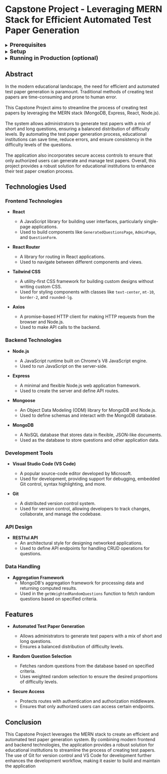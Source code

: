 # Capstone Project - Leveraging MERN Stack for Efficient Automated Test Paper Generation
<details>
<summary><b><font size="+1">Prerequisites</font></b></summary>

- Node.js (v14 or higher)
- npm or Yarn

</details>

<details>
<summary><b><font size="+1">Setup</font></b></summary>

1. Clone the repository:
  ```bash
  git clone https://github.com/CamruthaV/Capstone-Project.git
  ```

2. Install dependencies:
  - Frontend:
    ```bash
    cd frontend
    npm install
    ```
  - Backend:
    ```bash
    cd ../backend
    npm install
    ```

3. Set up environment variables:
  - Create a `.env` file in both `frontend` and `backend` folders (if required).

4. Run the servers:
  - Start backend server:
    ```bash
    cd backend
    npm start
    ```
  - Start frontend server:
    ```bash
    cd frontend
    npm start
    ```

5. Visit `http://localhost:3000` in your browser to view the app.

</details>

<details>
<summary><b><font size="+1">Running in Production (optional)</font></b></summary>

1. Build the frontend:
  ```bash
  cd frontend
  npm run build
  ```

2. Serve the production build with the backend (configured in `backend/server.js`).

</details>

## Abstract

In the modern educational landscape, the need for efficient and automated test paper generation is paramount. Traditional methods of creating test papers are time-consuming and prone to human error. <br><br>
This Capstone Project aims to streamline the process of creating test papers by leveraging the MERN stack (MongoDB, Express, React, Node.js). <br><br> The system allows administrators to generate test papers with a mix of short and long questions, ensuring a balanced distribution of difficulty levels. By automating the test paper generation process, educational institutions can save time, reduce errors, and ensure consistency in the difficulty levels of the questions.<br><br> The application also incorporates secure access controls to ensure that only authorized users can generate and manage test papers. Overall, this project provides a robust solution for educational institutions to enhance their test paper creation process.

## Technologies Used

### Frontend Technologies

- **React**
  - A JavaScript library for building user interfaces, particularly single-page applications.
  - Used to build components like `GeneratedQuestionsPage`, `AdminPage`, and `QuestionForm`.

- **React Router**
  - A library for routing in React applications.
  - Used to navigate between different components and views.

- **Tailwind CSS**
  - A utility-first CSS framework for building custom designs without writing custom CSS.
  - Used for styling components with classes like `text-center`, `mt-10`, `border-2`, and `rounded-lg`.

- **Axios**
  - A promise-based HTTP client for making HTTP requests from the browser and Node.js.
  - Used to make API calls to the backend.

### Backend Technologies

- **Node.js**
  - A JavaScript runtime built on Chrome's V8 JavaScript engine.
  - Used to run JavaScript on the server-side.

- **Express**
  - A minimal and flexible Node.js web application framework.
  - Used to create the server and define API routes.

- **Mongoose**
  - An Object Data Modeling (ODM) library for MongoDB and Node.js.
  - Used to define schemas and interact with the MongoDB database.

- **MongoDB**
  - A NoSQL database that stores data in flexible, JSON-like documents.
  - Used as the database to store questions and other application data.


### Development Tools

- **Visual Studio Code (VS Code)**
  - A popular source-code editor developed by Microsoft.
  - Used for development, providing support for debugging, embedded Git control, syntax highlighting, and more.

- **Git**
  - A distributed version control system.
  - Used for version control, allowing developers to track changes, collaborate, and manage the codebase.

### API Design

- **RESTful API**
  - An architectural style for designing networked applications.
  - Used to define API endpoints for handling CRUD operations for questions.

### Data Handling

- **Aggregation Framework**
  - MongoDB's aggregation framework for processing data and returning computed results.
  - Used in the `getWeightedRandomQuestions` function to fetch random questions based on specified criteria.

## Features

- **Automated Test Paper Generation**
  - Allows administrators to generate test papers with a mix of short and long questions.
  - Ensures a balanced distribution of difficulty levels.

- **Random Question Selection**
  - Fetches random questions from the database based on specified criteria.
  - Uses weighted random selection to ensure the desired proportions of difficulty levels.

- **Secure Access**
  - Protects routes with authentication and authorization middleware.
  - Ensures that only authorized users can access certain endpoints.

## Conclusion

This Capstone Project leverages the MERN stack to create an efficient and automated test paper generation system. By combining modern frontend and backend technologies, the application provides a robust solution for educational institutions to streamline the process of creating test papers. The use of Git for version control and VS Code for development further enhances the development workflow, making it easier to build and maintain the application